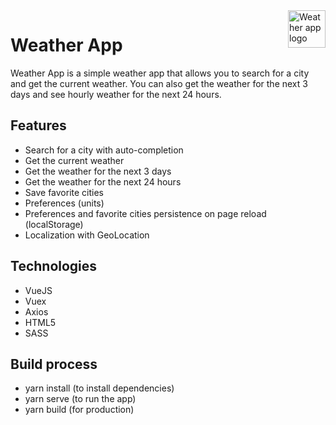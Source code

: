 <a href="#">
    <img src="https://postimg.cc/MnnZxVbL" alt="Weather app logo" align="right" height="60" />
</a>

# Weather App

Weather App is a simple weather app that allows you to search for a city and get the current weather. You can also get the weather for the next 3 days and see hourly weather for the next 24 hours.

## Features

- Search for a city with auto-completion
- Get the current weather
- Get the weather for the next 3 days
- Get the weather for the next 24 hours
- Save favorite cities
- Preferences (units)
- Preferences and favorite cities persistence on page reload (localStorage)
- Localization with GeoLocation

## Technologies

- VueJS
- Vuex
- Axios
- HTML5
- SASS

## Build process

- yarn install (to install dependencies)
- yarn serve (to run the app)
- yarn build (for production)
